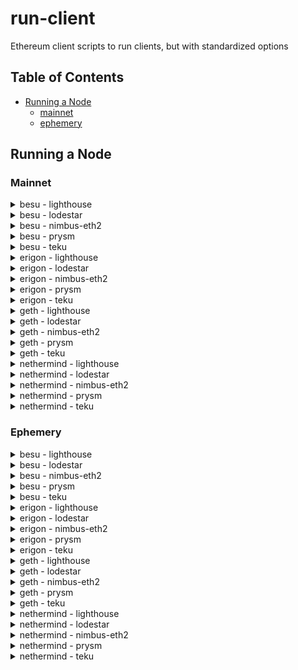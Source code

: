 # run-client
Ethereum client scripts to run clients, but with standardized options

## Table of Contents
- [Running a Node](#running-a-node)
  - [mainnet](#mainnet)
  - [ephemery](#ephemery)

## Running a Node 

### Mainnet

<details>
  <summary>besu - lighthouse</summary>

  Open two terminals and execute the following commands:

  Terminal 1:
  ```bash 
  bash run-client.sh --network mainnet --consensus-client lighthouse --execution-client besu --run execution 
  ```

  Terminal 2:
  ```bash
  bash run-client.sh --network mainnet --consensus-client lighthouse --execution-client besu --run consensus 
  ```
</details>

<details>
  <summary>besu - lodestar</summary>

  Open two terminals and execute the following commands:

  Terminal 1:
  ```bash 
  bash run-client.sh --network mainnet --consensus-client lodestar --execution-client besu --run execution 
  ```

  Terminal 2:
  ```bash
  bash run-client.sh --network mainnet --consensus-client lodestar --execution-client besu --run consensus 
  ```
</details>

<details>
  <summary>besu - nimbus-eth2</summary>

  Open two terminals and execute the following commands:

  Terminal 1:
  ```bash 
  bash run-client.sh --network mainnet --consensus-client nimbus-eth2 --execution-client besu --run execution 
  ```

  Terminal 2:
  ```bash
  bash run-client.sh --network mainnet --consensus-client nimbus-eth2 --execution-client besu --run consensus 
  ```
</details>

<details>
  <summary>besu - prysm</summary>

  Open two terminals and execute the following commands:

  Terminal 1:
  ```bash 
  bash run-client.sh --network mainnet --consensus-client prysm --execution-client besu --run execution 
  ```

  Terminal 2:
  ```bash
  bash run-client.sh --network mainnet --consensus-client prysm --execution-client besu --run consensus 
  ```
</details>

<details>
  <summary>besu - teku</summary>

  Open two terminals and execute the following commands:

  Terminal 1:
  ```bash 
  bash run-client.sh --network mainnet --consensus-client teku --execution-client besu --run execution 
  ```

  Terminal 2:
  ```bash
  bash run-client.sh --network mainnet --consensus-client teku --execution-client besu --run consensus 
  ```
</details>

<details>
  <summary>erigon - lighthouse</summary>

  Open two terminals and execute the following commands:

  Terminal 1:
  ```bash 
  bash run-client.sh --network mainnet --consensus-client lighthouse --execution-client erigon --run execution 
  ```

  Terminal 2:
  ```bash
  bash run-client.sh --network mainnet --consensus-client lighthouse --execution-client erigon --run consensus 
  ```
</details>

<details>
  <summary>erigon - lodestar</summary>

  Open two terminals and execute the following commands:

  Terminal 1:
  ```bash 
  bash run-client.sh --network mainnet --consensus-client lodestar --execution-client erigon --run execution 
  ```

  Terminal 2:
  ```bash
  bash run-client.sh --network mainnet --consensus-client lodestar --execution-client erigon --run consensus 
  ```
</details>

<details>
  <summary>erigon - nimbus-eth2</summary>

  Open two terminals and execute the following commands:

  Terminal 1:
  ```bash 
  bash run-client.sh --network mainnet --consensus-client nimbus-eth2 --execution-client erigon --run execution 
  ```

  Terminal 2:
  ```bash
  bash run-client.sh --network mainnet --consensus-client nimbus-eth2 --execution-client erigon --run consensus 
  ```
</details>

<details>
  <summary>erigon - prysm</summary>

  Open two terminals and execute the following commands:

  Terminal 1:
  ```bash 
  bash run-client.sh --network mainnet --consensus-client prysm --execution-client erigon --run execution 
  ```

  Terminal 2:
  ```bash
  bash run-client.sh --network mainnet --consensus-client prysm --execution-client erigon --run consensus 
  ```
</details>

<details>
  <summary>erigon - teku</summary>

  Open two terminals and execute the following commands:

  Terminal 1:
  ```bash 
  bash run-client.sh --network mainnet --consensus-client teku --execution-client erigon --run execution 
  ```

  Terminal 2:
  ```bash
  bash run-client.sh --network mainnet --consensus-client teku --execution-client erigon --run consensus 
  ```
</details>

<details>
  <summary>geth - lighthouse</summary>

  Open two terminals and execute the following commands:

  Terminal 1:
  ```bash 
  bash run-client.sh --network mainnet --consensus-client lighthouse --execution-client geth --run execution 
  ```

  Terminal 2:
  ```bash
  bash run-client.sh --network mainnet --consensus-client lighthouse --execution-client geth --run consensus 
  ```
</details>

<details>
  <summary>geth - lodestar</summary>

  Open two terminals and execute the following commands:

  Terminal 1:
  ```bash 
  bash run-client.sh --network mainnet --consensus-client lodestar --execution-client geth --run execution 
  ```

  Terminal 2:
  ```bash
  bash run-client.sh --network mainnet --consensus-client lodestar --execution-client geth --run consensus 
  ```
</details>

<details>
  <summary>geth - nimbus-eth2</summary>

  Open two terminals and execute the following commands:

  Terminal 1:
  ```bash 
  bash run-client.sh --network mainnet --consensus-client nimbus-eth2 --execution-client geth --run execution 
  ```

  Terminal 2:
  ```bash
  bash run-client.sh --network mainnet --consensus-client nimbus-eth2 --execution-client geth --run consensus 
  ```
</details>

<details>
  <summary>geth - prysm</summary>

  Open two terminals and execute the following commands:

  Terminal 1:
  ```bash 
  bash run-client.sh --network mainnet --consensus-client prysm --execution-client geth --run execution 
  ```

  Terminal 2:
  ```bash
  bash run-client.sh --network mainnet --consensus-client prysm --execution-client geth --run consensus 
  ```
</details>

<details>
  <summary>geth - teku</summary>

  Open two terminals and execute the following commands:

  Terminal 1:
  ```bash 
  bash run-client.sh --network mainnet --consensus-client teku --execution-client geth --run execution 
  ```

  Terminal 2:
  ```bash
  bash run-client.sh --network mainnet --consensus-client teku --execution-client geth --run consensus 
  ```
</details>

<details>
  <summary>nethermind - lighthouse</summary>

  Open two terminals and execute the following commands:

  Terminal 1:
  ```bash 
  bash run-client.sh --network mainnet --consensus-client lighthouse --execution-client nethermind --run execution 
  ```

  Terminal 2:
  ```bash
  bash run-client.sh --network mainnet --consensus-client lighthouse --execution-client nethermind --run consensus 
  ```
</details>

<details>
  <summary>nethermind - lodestar</summary>

  Open two terminals and execute the following commands:

  Terminal 1:
  ```bash 
  bash run-client.sh --network mainnet --consensus-client lodestar --execution-client nethermind --run execution 
  ```

  Terminal 2:
  ```bash
  bash run-client.sh --network mainnet --consensus-client lodestar --execution-client nethermind --run consensus 
  ```
</details>

<details>
  <summary>nethermind - nimbus-eth2</summary>

  Open two terminals and execute the following commands:

  Terminal 1:
  ```bash 
  bash run-client.sh --network mainnet --consensus-client nimbus-eth2 --execution-client nethermind --run execution 
  ```

  Terminal 2:
  ```bash
  bash run-client.sh --network mainnet --consensus-client nimbus-eth2 --execution-client nethermind --run consensus 
  ```
</details>

<details>
  <summary>nethermind - prysm</summary>

  Open two terminals and execute the following commands:

  Terminal 1:
  ```bash 
  bash run-client.sh --network mainnet --consensus-client prysm --execution-client nethermind --run execution 
  ```

  Terminal 2:
  ```bash
  bash run-client.sh --network mainnet --consensus-client prysm --execution-client nethermind --run consensus 
  ```
</details>

<details>
  <summary>nethermind - teku</summary>

  Open two terminals and execute the following commands:

  Terminal 1:
  ```bash 
  bash run-client.sh --network mainnet --consensus-client teku --execution-client nethermind --run execution 
  ```

  Terminal 2:
  ```bash
  bash run-client.sh --network mainnet --consensus-client teku --execution-client nethermind --run consensus 
  ```
</details>


### Ephemery

<details>
  <summary>besu - lighthouse</summary>

  Open two terminals and execute the following commands:

  Terminal 1:
  ```bash 
  bash run-client.sh --network ephemery --consensus-client lighthouse --execution-client besu --run execution 
  ```

  Terminal 2:
  ```bash
  bash run-client.sh --network ephemery --consensus-client lighthouse --execution-client besu --run consensus 
  ```
</details>

<details>
  <summary>besu - lodestar</summary>

  Open two terminals and execute the following commands:

  Terminal 1:
  ```bash 
  bash run-client.sh --network mainnet --consensus-client lodestar --execution-client besu --run execution 
  ```

  Terminal 2:
  ```bash
  bash run-client.sh --network mainnet --consensus-client lodestar --execution-client besu --run consensus 
  ```
</details>

<details>
  <summary>besu - nimbus-eth2</summary>

  Open two terminals and execute the following commands:

  Terminal 1:
  ```bash 
  bash run-client.sh --network mainnet --consensus-client nimbus-eth2 --execution-client besu --run execution 
  ```

  Terminal 2:
  ```bash
  bash run-client.sh --network mainnet --consensus-client nimbus-eth2 --execution-client besu --run consensus 
  ```
</details>

<details>
  <summary>besu - prysm</summary>

  Open two terminals and execute the following commands:

  Terminal 1:
  ```bash 
  bash run-client.sh --network mainnet --consensus-client prysm --execution-client besu --run execution 
  ```

  Terminal 2:
  ```bash
  bash run-client.sh --network mainnet --consensus-client prysm --execution-client besu --run consensus 
  ```
</details>

<details>
  <summary>besu - teku</summary>

  Open two terminals and execute the following commands:

  Terminal 1:
  ```bash 
  bash run-client.sh --network mainnet --consensus-client teku --execution-client besu --run execution 
  ```

  Terminal 2:
  ```bash
  bash run-client.sh --network mainnet --consensus-client teku --execution-client besu --run consensus 
  ```
</details>

<details>
  <summary>erigon - lighthouse</summary>

  Open two terminals and execute the following commands:

  Terminal 1:
  ```bash 
  bash run-client.sh --network mainnet --consensus-client lighthouse --execution-client erigon --run execution 
  ```

  Terminal 2:
  ```bash
  bash run-client.sh --network mainnet --consensus-client lighthouse --execution-client erigon --run consensus 
  ```
</details>

<details>
  <summary>erigon - lodestar</summary>

  Open two terminals and execute the following commands:

  Terminal 1:
  ```bash 
  bash run-client.sh --network mainnet --consensus-client lodestar --execution-client erigon --run execution 
  ```

  Terminal 2:
  ```bash
  bash run-client.sh --network mainnet --consensus-client lodestar --execution-client erigon --run consensus 
  ```
</details>

<details>
  <summary>erigon - nimbus-eth2</summary>

  Open two terminals and execute the following commands:

  Terminal 1:
  ```bash 
  bash run-client.sh --network mainnet --consensus-client nimbus-eth2 --execution-client erigon --run execution 
  ```

  Terminal 2:
  ```bash
  bash run-client.sh --network mainnet --consensus-client nimbus-eth2 --execution-client erigon --run consensus 
  ```
</details>

<details>
  <summary>erigon - prysm</summary>

  Open two terminals and execute the following commands:

  Terminal 1:
  ```bash 
  bash run-client.sh --network mainnet --consensus-client prysm --execution-client erigon --run execution 
  ```

  Terminal 2:
  ```bash
  bash run-client.sh --network mainnet --consensus-client prysm --execution-client erigon --run consensus 
  ```
</details>

<details>
  <summary>erigon - teku</summary>

  Open two terminals and execute the following commands:

  Terminal 1:
  ```bash 
  bash run-client.sh --network mainnet --consensus-client teku --execution-client erigon --run execution 
  ```

  Terminal 2:
  ```bash
  bash run-client.sh --network mainnet --consensus-client teku --execution-client erigon --run consensus 
  ```
</details>

<details>
  <summary>geth - lighthouse</summary>

  Open two terminals and execute the following commands:

  Terminal 1:
  ```bash 
  bash run-client.sh --network mainnet --consensus-client lighthouse --execution-client geth --run execution 
  ```

  Terminal 2:
  ```bash
  bash run-client.sh --network mainnet --consensus-client lighthouse --execution-client geth --run consensus 
  ```
</details>

<details>
  <summary>geth - lodestar</summary>

  Open two terminals and execute the following commands:

  Terminal 1:
  ```bash 
  bash run-client.sh --network mainnet --consensus-client lodestar --execution-client geth --run execution 
  ```

  Terminal 2:
  ```bash
  bash run-client.sh --network mainnet --consensus-client lodestar --execution-client geth --run consensus 
  ```
</details>

<details>
  <summary>geth - nimbus-eth2</summary>

  Open two terminals and execute the following commands:

  Terminal 1:
  ```bash 
  bash run-client.sh --network mainnet --consensus-client nimbus-eth2 --execution-client geth --run execution 
  ```

  Terminal 2:
  ```bash
  bash run-client.sh --network mainnet --consensus-client nimbus-eth2 --execution-client geth --run consensus 
  ```
</details>

<details>
  <summary>geth - prysm</summary>

  Open two terminals and execute the following commands:

  Terminal 1:
  ```bash 
  bash run-client.sh --network mainnet --consensus-client prysm --execution-client geth --run execution 
  ```

  Terminal 2:
  ```bash
  bash run-client.sh --network mainnet --consensus-client prysm --execution-client geth --run consensus 
  ```
</details>

<details>
  <summary>geth - teku</summary>

  Open two terminals and execute the following commands:

  Terminal 1:
  ```bash 
  bash run-client.sh --network mainnet --consensus-client teku --execution-client geth --run execution 
  ```

  Terminal 2:
  ```bash
  bash run-client.sh --network mainnet --consensus-client teku --execution-client geth --run consensus 
  ```
</details>

<details>
  <summary>nethermind - lighthouse</summary>

  Open two terminals and execute the following commands:

  Terminal 1:
  ```bash 
  bash run-client.sh --network mainnet --consensus-client lighthouse --execution-client nethermind --run execution 
  ```

  Terminal 2:
  ```bash
  bash run-client.sh --network mainnet --consensus-client lighthouse --execution-client nethermind --run consensus 
  ```
</details>

<details>
  <summary>nethermind - lodestar</summary>

  Open two terminals and execute the following commands:

  Terminal 1:
  ```bash 
  bash run-client.sh --network mainnet --consensus-client lodestar --execution-client nethermind --run execution 
  ```

  Terminal 2:
  ```bash
  bash run-client.sh --network mainnet --consensus-client lodestar --execution-client nethermind --run consensus 
  ```
</details>

<details>
  <summary>nethermind - nimbus-eth2</summary>

  Open two terminals and execute the following commands:

  Terminal 1:
  ```bash 
  bash run-client.sh --network mainnet --consensus-client nimbus-eth2 --execution-client nethermind --run execution 
  ```

  Terminal 2:
  ```bash
  bash run-client.sh --network mainnet --consensus-client nimbus-eth2 --execution-client nethermind --run consensus 
  ```
</details>

<details>
  <summary>nethermind - prysm</summary>

  Open two terminals and execute the following commands:

  Terminal 1:
  ```bash 
  bash run-client.sh --network mainnet --consensus-client prysm --execution-client nethermind --run execution 
  ```

  Terminal 2:
  ```bash
  bash run-client.sh --network mainnet --consensus-client prysm --execution-client nethermind --run consensus 
  ```
</details>

<details>
  <summary>nethermind - teku</summary>

  Open two terminals and execute the following commands:

  Terminal 1:
  ```bash 
  bash run-client.sh --network mainnet --consensus-client teku --execution-client nethermind --run execution 
  ```

  Terminal 2:
  ```bash
  bash run-client.sh --network mainnet --consensus-client teku --execution-client nethermind --run consensus 
  ```
</details>


